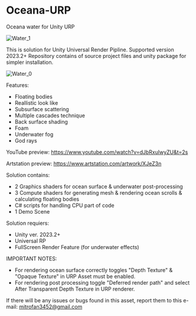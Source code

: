 # Oceana-URP
Oceana water for Unity URP

![Water_1](https://github.com/user-attachments/assets/94db5237-4c6b-4ef9-a4bf-bc3753aed8b3)

This is solution for Unity Universal Render Pipline. Supported version 2023.2+
Repository contains of source project files and unity package for simpler installation.

![Water_0](https://github.com/user-attachments/assets/425f320e-af3d-4391-8b01-8b737c15302a)

Features:
- Floating bodies
- Reallistic look like
- Subsurface scattering
- Multiple cascades technique
- Back surface shading
- Foam
- Underwater fog
- God rays

YouTube preview: https://www.youtube.com/watch?v=dJbRxulwyZU&t=2s

Artstation preview: https://www.artstation.com/artwork/XJeZ3n

Solution contains:
- 2 Graphics shaders for ocean surface & underwater post-processing
- 3 Compute shaders for generating mesh & rendering ocean scrolls & calculating floating bodies
- C# scripts for handling CPU part of code
- 1 Demo Scene

Solution requiers:
- Unity ver. 2023.2+
- Universal RP
- FullScreen Render Feature (for underwater effects)

IMPORTANT NOTES: 
- For rendering ocean surface correctly toggles "Depth Texture" & "Opaque Texture" in URP Asset must be enabled.
- For rendering post processing toggle "Deferred render path" and select After Transparent Depth Texture in URP renderer.

If there will be any issues or bugs found in this asset, report them to this e-mail: mitrofan3452@gmail.com
